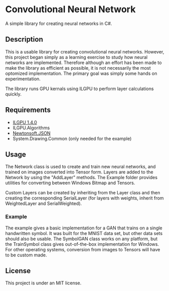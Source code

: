 # Convolutional Neural Network
A simple library for creating neural networks in C#.
## Description
This is a usable library for creating convolutional neural networks. However, this project began simply as a learning exercise to study how neural networks are implemented. Therefore although an effort has been made to make the library as efficient as possible, it is not necessarily the most optomized implementation. The primary goal was simply some hands on experimentation.

The library runs GPU kernals using ILGPU to perform layer calculations quickly.
## Requirements
* [ILGPU 1.4.0](https://ilgpu.net/)
* ILGPU.Algorithms
* [Newtonsoft.JSON](https://www.newtonsoft.com/json)
* System.Drawing.Common (only needed for the example)
## Usage
The Network class is used to create and train new neural networks, and trained on images converted into Tensor form. Layers are added to the Network by using the "AddLayer" methods. The Example folder provides utilities for converting between Windows Bitmap and Tensors.

Custom Layers can be created by inheriting from the Layer class and then creating the corresponding SerialLayer (for layers with weights, inherit from WeightedLayer and SerialWeighted).
### Example
The example gives a basic implementation for a GAN that trains on a single handwritten symbol. It was built for the MNIST data set, but other data sets should also be usable. The SymbolGAN class works on any platform, but the TrainSymbol class gives out-of-the-box implementation for Windows. For other operating systems, conversion from images to Tensors will have to be custom made.
## License
This project is under an MIT license.

